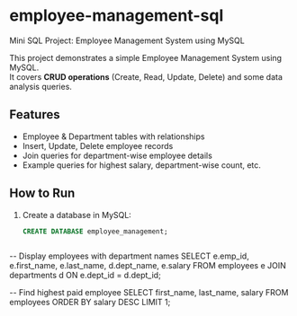 # employee-management-sql
Mini SQL Project: Employee Management System using MySQL

This project demonstrates a simple Employee Management System using MySQL.  
It covers **CRUD operations** (Create, Read, Update, Delete) and some data analysis queries.

## Features
- Employee & Department tables with relationships
- Insert, Update, Delete employee records
- Join queries for department-wise employee details
- Example queries for highest salary, department-wise count, etc.

## How to Run
1. Create a database in MySQL:
   ```sql
   CREATE DATABASE employee_management;



-- Display employees with department names
SELECT e.emp_id, e.first_name, e.last_name, d.dept_name, e.salary
FROM employees e
JOIN departments d ON e.dept_id = d.dept_id;

-- Find highest paid employee
SELECT first_name, last_name, salary
FROM employees
ORDER BY salary DESC
LIMIT 1;

